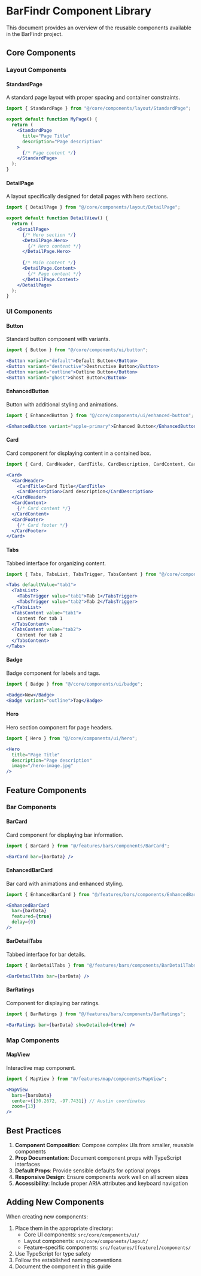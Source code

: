 # BarFindr Component Library

This document provides an overview of the reusable components available in the BarFindr project.

## Core Components

### Layout Components

#### StandardPage

A standard page layout with proper spacing and container constraints.

```jsx
import { StandardPage } from "@/core/components/layout/StandardPage";

export default function MyPage() {
  return (
    <StandardPage
      title="Page Title"
      description="Page description"
    >
      {/* Page content */}
    </StandardPage>
  );
}
```

#### DetailPage

A layout specifically designed for detail pages with hero sections.

```jsx
import { DetailPage } from "@/core/components/layout/DetailPage";

export default function DetailView() {
  return (
    <DetailPage>
      {/* Hero section */}
      <DetailPage.Hero>
        {/* Hero content */}
      </DetailPage.Hero>
      
      {/* Main content */}
      <DetailPage.Content>
        {/* Page content */}
      </DetailPage.Content>
    </DetailPage>
  );
}
```

### UI Components

#### Button

Standard button component with variants.

```jsx
import { Button } from "@/core/components/ui/button";

<Button variant="default">Default Button</Button>
<Button variant="destructive">Destructive Button</Button>
<Button variant="outline">Outline Button</Button>
<Button variant="ghost">Ghost Button</Button>
```

#### EnhancedButton

Button with additional styling and animations.

```jsx
import { EnhancedButton } from "@/core/components/ui/enhanced-button";

<EnhancedButton variant="apple-primary">Enhanced Button</EnhancedButton>
```

#### Card

Card component for displaying content in a contained box.

```jsx
import { Card, CardHeader, CardTitle, CardDescription, CardContent, CardFooter } from "@/core/components/ui/card";

<Card>
  <CardHeader>
    <CardTitle>Card Title</CardTitle>
    <CardDescription>Card description</CardDescription>
  </CardHeader>
  <CardContent>
    {/* Card content */}
  </CardContent>
  <CardFooter>
    {/* Card footer */}
  </CardFooter>
</Card>
```

#### Tabs

Tabbed interface for organizing content.

```jsx
import { Tabs, TabsList, TabsTrigger, TabsContent } from "@/core/components/ui/tabs";

<Tabs defaultValue="tab1">
  <TabsList>
    <TabsTrigger value="tab1">Tab 1</TabsTrigger>
    <TabsTrigger value="tab2">Tab 2</TabsTrigger>
  </TabsList>
  <TabsContent value="tab1">
    Content for tab 1
  </TabsContent>
  <TabsContent value="tab2">
    Content for tab 2
  </TabsContent>
</Tabs>
```

#### Badge

Badge component for labels and tags.

```jsx
import { Badge } from "@/core/components/ui/badge";

<Badge>New</Badge>
<Badge variant="outline">Tag</Badge>
```

#### Hero

Hero section component for page headers.

```jsx
import { Hero } from "@/core/components/ui/hero";

<Hero
  title="Page Title"
  description="Page description"
  image="/hero-image.jpg"
/>
```

## Feature Components

### Bar Components

#### BarCard

Card component for displaying bar information.

```jsx
import { BarCard } from "@/features/bars/components/BarCard";

<BarCard bar={barData} />
```

#### EnhancedBarCard

Bar card with animations and enhanced styling.

```jsx
import { EnhancedBarCard } from "@/features/bars/components/EnhancedBarCard";

<EnhancedBarCard 
  bar={barData} 
  featured={true}
  delay={0}
/>
```

#### BarDetailTabs

Tabbed interface for bar details.

```jsx
import { BarDetailTabs } from "@/features/bars/components/BarDetailTabs";

<BarDetailTabs bar={barData} />
```

#### BarRatings

Component for displaying bar ratings.

```jsx
import { BarRatings } from "@/features/bars/components/BarRatings";

<BarRatings bar={barData} showDetailed={true} />
```

### Map Components

#### MapView

Interactive map component.

```jsx
import { MapView } from "@/features/map/components/MapView";

<MapView 
  bars={barsData}
  center={[30.2672, -97.7431]} // Austin coordinates
  zoom={13}
/>
```

## Best Practices

1. **Component Composition**: Compose complex UIs from smaller, reusable components
2. **Prop Documentation**: Document component props with TypeScript interfaces
3. **Default Props**: Provide sensible defaults for optional props
4. **Responsive Design**: Ensure components work well on all screen sizes
5. **Accessibility**: Include proper ARIA attributes and keyboard navigation

## Adding New Components

When creating new components:

1. Place them in the appropriate directory:
   - Core UI components: `src/core/components/ui/`
   - Layout components: `src/core/components/layout/`
   - Feature-specific components: `src/features/[feature]/components/`
2. Use TypeScript for type safety
3. Follow the established naming conventions
4. Document the component in this guide
